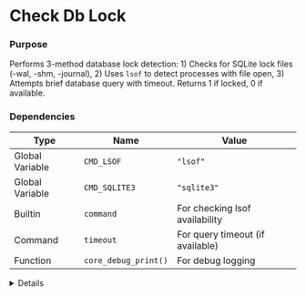 # Check Db Lock

### Purpose
Performs 3-method database lock detection: 1) Checks for SQLite lock files (-wal, -shm, -journal), 2) Uses `lsof` to detect processes with file open, 3) Attempts brief database query with timeout. Returns 1 if locked, 0 if available.

### Dependencies
| Type | Name | Value |
|------|------|-------|
| Global Variable | `CMD_LSOF` | `"lsof"` |
| Global Variable | `CMD_SQLITE3` | `"sqlite3"` |
| Builtin | `command` | For checking lsof availability |
| Command | `timeout` | For query timeout (if available) |
| Function | `core_debug_print()` | For debug logging |

<details>

```shell
core_check_db_lock() {
local db_path="$1"
    
    # Check if database file exists
    if [ ! -f "$db_path" ]; then
        return 1
    fi
    
    # Method 1: Check for SQLite lock files
    if [ -f "${db_path}-wal" ] || [ -f "${db_path}-shm" ] || [ -f "${db_path}-journal" ]; then
        core_debug_print "Database lock files detected for $db_path"
        return 1
    fi
    
    # Method 2: Check if any process has the database file open (macOS specific)
    if command -v "$CMD_LSOF" > /dev/null 2>&1; then
        if $CMD_LSOF "$db_path" > /dev/null 2>&1; then
            core_debug_print "Process has database file open: $db_path"
            return 1
        fi
    fi
    
    # Method 3: Try to open database briefly to check if it's locked (fallback)
    if ! timeout 1 $CMD_SQLITE3 "$db_path" "SELECT 1;" > /dev/null 2>&1; then
        core_debug_print "Database query test failed for $db_path"
        return 1
    fi
    
    core_debug_print "Database appears to be unlocked: $db_path"
    return 0
}
```

</details> 